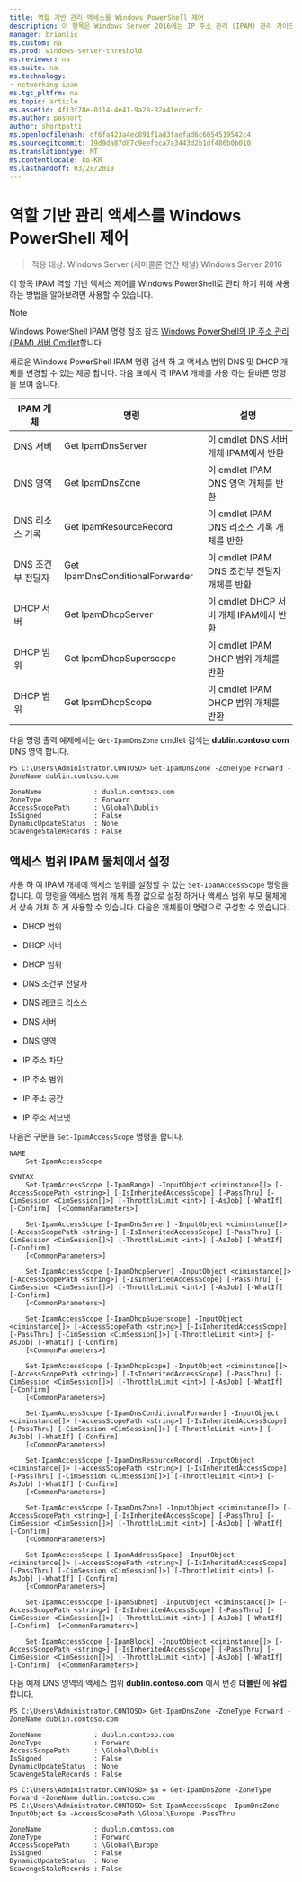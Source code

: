 ```yaml
---
title: 역할 기반 관리 액세스를 Windows PowerShell 제어
description: 이 항목은 Windows Server 2016에는 IP 주소 관리 (IPAM) 관리 가이드의 일부입니다.
manager: brianlic
ms.custom: na
ms.prod: windows-server-threshold
ms.reviewer: na
ms.suite: na
ms.technology:
- networking-ipam
ms.tgt_pltfrm: na
ms.topic: article
ms.assetid: 4f13f78e-0114-4e41-9a28-82a4feccecfc
ms.author: pashort
author: shortpatti
ms.openlocfilehash: df6fa423a4ec891f1ad3faefad6c6054519542c4
ms.sourcegitcommit: 19d9da87d87c9eefbca7a3443d2b1df486b0b010
ms.translationtype: MT
ms.contentlocale: ko-KR
ms.lasthandoff: 03/28/2018
---
```

# <a name="manage-role-based-access-control-with-windows-powershell"></a>역할 기반 관리 액세스를 Windows PowerShell 제어

>적용 대상: Windows Server (세미콜론 연간 채널) Windows Server 2016

이 항목 IPAM 역할 기반 액세스 제어를 Windows PowerShell로 관리 하기 위해 사용 하는 방법을 알아보려면 사용할 수 있습니다.  
  
>[!NOTE]
>Windows PowerShell IPAM 명령 참조 참조 [Windows PowerShell의 IP 주소 관리 (IPAM) 서버 Cmdlet](https://technet.microsoft.com/library/jj553807.aspx)합니다.  
  
새로운 Windows PowerShell IPAM 명령 검색 하 고 액세스 범위 DNS 및 DHCP 개체를 변경할 수 있는 제공 합니다. 다음 표에서 각 IPAM 개체를 사용 하는 올바른 명령을 보여 줍니다.  
  
|IPAM 개체|명령|설명|  
|---------------|-----------|---------------|  
|DNS 서버|Get IpamDnsServer|이 cmdlet DNS 서버 개체 IPAM에서 반환|  
|DNS 영역|Get IpamDnsZone|이 cmdlet IPAM DNS 영역 개체를 반환|  
|DNS 리소스 기록|Get IpamResourceRecord|이 cmdlet IPAM DNS 리소스 기록 개체를 반환|  
|DNS 조건부 전달자|Get IpamDnsConditionalForwarder|이 cmdlet IPAM DNS 조건부 전달자 개체를 반환|  
|DHCP 서버|Get IpamDhcpServer|이 cmdlet DHCP 서버 개체 IPAM에서 반환|  
|DHCP 범위|Get IpamDhcpSuperscope|이 cmdlet IPAM DHCP 범위 개체를 반환|  
|DHCP 범위|Get IpamDhcpScope|이 cmdlet IPAM DHCP 범위 개체를 반환|  
  
다음 명령 출력 예제에서는 `Get-IpamDnsZone` cmdlet 검색는 **dublin.contoso.com** DNS 영역 합니다.  
  
```  
PS C:\Users\Administrator.CONTOSO> Get-IpamDnsZone -ZoneType Forward -ZoneName dublin.contoso.com  
  
ZoneName             : dublin.contoso.com  
ZoneType             : Forward  
AccessScopePath      : \Global\Dublin  
IsSigned             : False  
DynamicUpdateStatus  : None  
ScavengeStaleRecords : False  
```  
  
## <a name="setting-access-scopes-on-ipam-objects"></a>액세스 범위 IPAM 물체에서 설정  
사용 하 여 IPAM 개체에 액세스 범위를 설정할 수 있는 `Set-IpamAccessScope` 명령을 합니다. 이 명령을 액세스 범위 개체 특정 값으로 설정 하거나 액세스 범위 부모 물체에서 상속 개체 하 게 사용할 수 있습니다. 다음은 개체를이 명령으로 구성할 수 있습니다.  
  
-   DHCP 범위  
  
-   DHCP 서버  
  
-   DHCP 범위  
  
-   DNS 조건부 전달자  
  
-   DNS 레코드 리소스  
  
-   DNS 서버  
  
-   DNS 영역  
  
-   IP 주소 차단  
  
-   IP 주소 범위  
  
-   IP 주소 공간  
  
-   IP 주소 서브넷  
  
다음은 구문을 `Set-IpamAccessScope` 명령을 합니다.  
  
```  
NAME  
    Set-IpamAccessScope  
  
SYNTAX  
    Set-IpamAccessScope [-IpamRange] -InputObject <ciminstance[]> [-AccessScopePath <string>] [-IsInheritedAccessScope] [-PassThru] [-CimSession <CimSession[]>] [-ThrottleLimit <int>] [-AsJob] [-WhatIf] [-Confirm]  [<CommonParameters>]  
  
    Set-IpamAccessScope [-IpamDnsServer] -InputObject <ciminstance[]> [-AccessScopePath <string>] [-IsInheritedAccessScope] [-PassThru] [-CimSession <CimSession[]>] [-ThrottleLimit <int>] [-AsJob] [-WhatIf] [-Confirm]  
    [<CommonParameters>]  
  
    Set-IpamAccessScope [-IpamDhcpServer] -InputObject <ciminstance[]> [-AccessScopePath <string>] [-IsInheritedAccessScope] [-PassThru] [-CimSession <CimSession[]>] [-ThrottleLimit <int>] [-AsJob] [-WhatIf] [-Confirm]  
    [<CommonParameters>]  
  
    Set-IpamAccessScope [-IpamDhcpSuperscope] -InputObject <ciminstance[]> [-AccessScopePath <string>] [-IsInheritedAccessScope] [-PassThru] [-CimSession <CimSession[]>] [-ThrottleLimit <int>] [-AsJob] [-WhatIf] [-Confirm]  
    [<CommonParameters>]  
  
    Set-IpamAccessScope [-IpamDhcpScope] -InputObject <ciminstance[]> [-AccessScopePath <string>] [-IsInheritedAccessScope] [-PassThru] [-CimSession <CimSession[]>] [-ThrottleLimit <int>] [-AsJob] [-WhatIf] [-Confirm]  
    [<CommonParameters>]  
  
    Set-IpamAccessScope [-IpamDnsConditionalForwarder] -InputObject <ciminstance[]> [-AccessScopePath <string>] [-IsInheritedAccessScope] [-PassThru] [-CimSession <CimSession[]>] [-ThrottleLimit <int>] [-AsJob] [-WhatIf] [-Confirm]  
    [<CommonParameters>]  
  
    Set-IpamAccessScope [-IpamDnsResourceRecord] -InputObject <ciminstance[]> [-AccessScopePath <string>] [-IsInheritedAccessScope] [-PassThru] [-CimSession <CimSession[]>] [-ThrottleLimit <int>] [-AsJob] [-WhatIf] [-Confirm]  
    [<CommonParameters>]  
  
    Set-IpamAccessScope [-IpamDnsZone] -InputObject <ciminstance[]> [-AccessScopePath <string>] [-IsInheritedAccessScope] [-PassThru] [-CimSession <CimSession[]>] [-ThrottleLimit <int>] [-AsJob] [-WhatIf] [-Confirm]  
    [<CommonParameters>]  
  
    Set-IpamAccessScope [-IpamAddressSpace] -InputObject <ciminstance[]> [-AccessScopePath <string>] [-IsInheritedAccessScope] [-PassThru] [-CimSession <CimSession[]>] [-ThrottleLimit <int>] [-AsJob] [-WhatIf] [-Confirm]  
    [<CommonParameters>]  
  
    Set-IpamAccessScope [-IpamSubnet] -InputObject <ciminstance[]> [-AccessScopePath <string>] [-IsInheritedAccessScope] [-PassThru] [-CimSession <CimSession[]>] [-ThrottleLimit <int>] [-AsJob] [-WhatIf] [-Confirm]  [<CommonParameters>]  
  
    Set-IpamAccessScope [-IpamBlock] -InputObject <ciminstance[]> [-AccessScopePath <string>] [-IsInheritedAccessScope] [-PassThru] [-CimSession <CimSession[]>] [-ThrottleLimit <int>] [-AsJob] [-WhatIf] [-Confirm]  [<CommonParameters>]  
```  
  
다음 예제 DNS 영역의 액세스 범위 **dublin.contoso.com** 에서 변경 **더블린** 에 **유럽**합니다.  
  
```  
PS C:\Users\Administrator.CONTOSO> Get-IpamDnsZone -ZoneType Forward -ZoneName dublin.contoso.com  
  
ZoneName             : dublin.contoso.com  
ZoneType             : Forward  
AccessScopePath      : \Global\Dublin  
IsSigned             : False  
DynamicUpdateStatus  : None  
ScavengeStaleRecords : False  
  
PS C:\Users\Administrator.CONTOSO> $a = Get-IpamDnsZone -ZoneType Forward -ZoneName dublin.contoso.com  
PS C:\Users\Administrator.CONTOSO> Set-IpamAccessScope -IpamDnsZone -InputObject $a -AccessScopePath \Global\Europe -PassThru  
  
ZoneName             : dublin.contoso.com  
ZoneType             : Forward  
AccessScopePath      : \Global\Europe  
IsSigned             : False  
DynamicUpdateStatus  : None  
ScavengeStaleRecords : False  
```  
  



